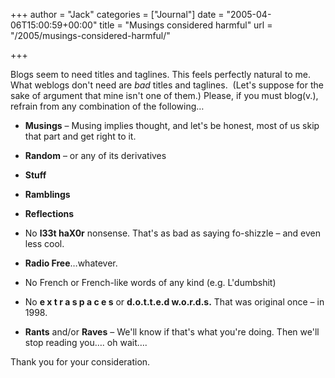 +++
author = "Jack"
categories = ["Journal"]
date = "2005-04-06T15:00:59+00:00"
title = "Musings considered harmful"
url = "/2005/musings-considered-harmful/"

+++

Blogs seem to need titles and taglines. This feels perfectly natural to me. What weblogs don't need are _bad_ titles and taglines.&nbsp; (Let's suppose for the sake of argument that mine isn't one of them.) Please, if you must blog(v.), refrain from any combination of the following&#8230;

</p> 

  * **Musings** &#8211; Musing implies thought, and let's be honest, most of us skip that part and get right to it.


  * **Random** &#8211; or any of its derivatives


  * **Stuff**


  * **Ramblings**


  * **Reflections**


  * No **l33t haX0r** nonsense. That's as bad as saying fo-shizzle &#8211; and even less cool.


  * **Radio Free**&#8230;whatever. 


  * No French or French-like words of any kind (e.g. L'dumbshit)


  * No **e x t r a s p a c e s** or **d.o.t.t.e.d w.o.r.d.s.** That was original once &#8211; in 1998.


  * **Rants** and/or **Raves** &#8211; We'll know if that's what you're doing. Then we'll stop reading you&#8230;. oh wait&#8230;.
</ul> 

Thank you for your consideration.